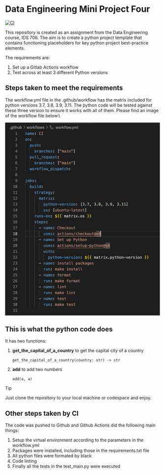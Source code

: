 # Data Engineering Mini Project Four

[![CI](https://github.com/nogibjj/Leonard_Eshun_Mini_Project_Four/actions/workflows/workflow.yml/badge.svg)](https://github.com/nogibjj/Leonard_Eshun_Mini_Project_Four/actions/workflows/workflow.yml)


This repository is created as an assignment from the Data Engineering course, IDS 706. The aim is to create a python project template that contains functioning placeholders for key python project best-practice elements.

The requirements are:

1. Set up a Gitlab Actions workflow
1. Test across at least 3 different Python versions

## Steps taken to meet the requirements
The workflow.yml file in the .github/workflow has the matrix included for python versions 3.7, 3.8, 3.9, 3.11. The python code will be tested against these three version to ensure it works with all of them. Please find an image of the workflow file below:\

![Workflow Image](workflow_image.png)

## This is what the python code does
It has two functions:

1. **get_the_capital_of_a_country** to get the capital city of a country
	```
	get_the_capital_of_a_country(country: str) -> str
	```
1. **add** to add two numbers
	```
	add(a, a)
	```


> [!TIP]
> Just clone the repository to your local machine or codespace and enjoy.



## Other steps taken by CI
The code was pushed to Github and Github Actions did the following main things:

1. Setup the virtual environment according to the parameters in the workflow.yml
1. Packages were installed, including those in the requirements.txt file
1. All python files were formated by black
1. Code linting
1. Finally all the tests in the test_main.py were executed


